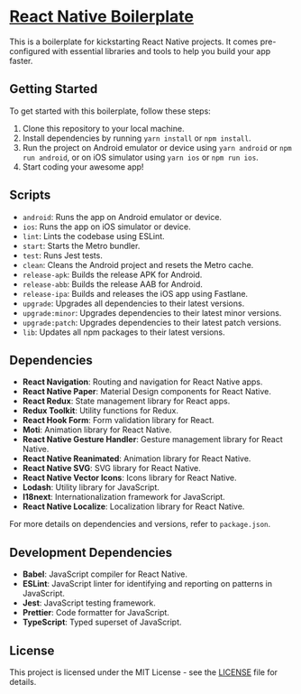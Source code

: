 # [React Native Boilerplate](https://tnmod.github.io/web-rn-boilerplate/)

This is a boilerplate for kickstarting React Native projects. It comes pre-configured with essential libraries and tools to help you build your app faster.

## Getting Started

To get started with this boilerplate, follow these steps:

1. Clone this repository to your local machine.
2. Install dependencies by running `yarn install` or `npm install`.
3. Run the project on Android emulator or device using `yarn android` or `npm run android`, or on iOS simulator using `yarn ios` or `npm run ios`.
4. Start coding your awesome app!

## Scripts

- `android`: Runs the app on Android emulator or device.
- `ios`: Runs the app on iOS simulator or device.
- `lint`: Lints the codebase using ESLint.
- `start`: Starts the Metro bundler.
- `test`: Runs Jest tests.
- `clean`: Cleans the Android project and resets the Metro cache.
- `release-apk`: Builds the release APK for Android.
- `release-abb`: Builds the release AAB for Android.
- `release-ipa`: Builds and releases the iOS app using Fastlane.
- `upgrade`: Upgrades all dependencies to their latest versions.
- `upgrade:minor`: Upgrades dependencies to their latest minor versions.
- `upgrade:patch`: Upgrades dependencies to their latest patch versions.
- `lib`: Updates all npm packages to their latest versions.

## Dependencies

- **React Navigation**: Routing and navigation for React Native apps.
- **React Native Paper**: Material Design components for React Native.
- **React Redux**: State management library for React apps.
- **Redux Toolkit**: Utility functions for Redux.
- **React Hook Form**: Form validation library for React.
- **Moti**: Animation library for React Native.
- **React Native Gesture Handler**: Gesture management library for React Native.
- **React Native Reanimated**: Animation library for React Native.
- **React Native SVG**: SVG library for React Native.
- **React Native Vector Icons**: Icons library for React Native.
- **Lodash**: Utility library for JavaScript.
- **I18next**: Internationalization framework for JavaScript.
- **React Native Localize**: Localization library for React Native.

For more details on dependencies and versions, refer to `package.json`.

## Development Dependencies

- **Babel**: JavaScript compiler for React Native.
- **ESLint**: JavaScript linter for identifying and reporting on patterns in JavaScript.
- **Jest**: JavaScript testing framework.
- **Prettier**: Code formatter for JavaScript.
- **TypeScript**: Typed superset of JavaScript.

## License

This project is licensed under the MIT License - see the [LICENSE](LICENSE) file for details.
